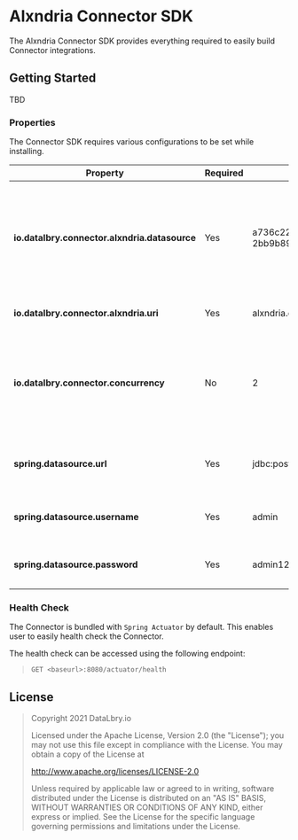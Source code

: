 # Alxndria Connector SDK

The Alxndria Connector SDK provides everything required to easily build Connector integrations.

## Getting Started
TBD

### Properties
The Connector SDK requires various configurations to be set while installing.

| Property | Required | Example| Default | Description |
| --- | --- | --- | --- | --- |
| **io.datalbry.connector.alxndria.datasource** | Yes | a736c224-aa4d-457b-ae7f-2bb9b890d17d | - | The Alxndria datasource to use for synchronization. There must always be a 1:1 relationship between Connector and Datasource. |
| **io.datalbry.connector.alxndria.uri**        | Yes | alxndria.datalbry.io | - | The URI to the Alxndria instance. |
| **io.datalbry.connector.concurrency**         | No | 2 | 1 | The Concurrency level of the Connector. 2 will result into having two parallel worker per connector instance. |
| **spring.datasource.url**                     | Yes | jdbc:postgresql://host:port/database | - | The Postgres database to store the traversal information in |
| **spring.datasource.username**                | Yes | admin | - | The user to authenticate to the database with |
| **spring.datasource.password**                | Yes | admin123 | - | The password to authenticate to the database with |

### Health Check
The Connector is bundled with `Spring Actuator` by default. 
This enables user to easily health check the Connector.

The health check can be accessed using the following endpoint:
> `GET <baseurl>:8080/actuator/health`


## License
>Copyright 2021 DataLbry.io
>
>Licensed under the Apache License, Version 2.0 (the "License");
>you may not use this file except in compliance with the License.
>You may obtain a copy of the License at
>
>http://www.apache.org/licenses/LICENSE-2.0
>
>Unless required by applicable law or agreed to in writing, software
>distributed under the License is distributed on an "AS IS" BASIS,
>WITHOUT WARRANTIES OR CONDITIONS OF ANY KIND, either express or implied.
>See the License for the specific language governing permissions and
>limitations under the License.

